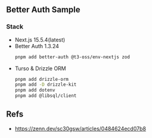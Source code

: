 ## Better Auth Sample

### Stack
- Next.js 15.5.4(latest)
- Better Auth 1.3.24
  ```bash
  pnpm add better-auth @t3-oss/env-nextjs zod
  ```
- Turso & Drizzle ORM
  ```bash
  pnpm add drizzle-orm
  pnpm add -D drizzle-kit
  pnpm add dotenv
  pnpm add @libsql/client
  ```

## Refs
- https://zenn.dev/sc30gsw/articles/0484624ecd07b8
